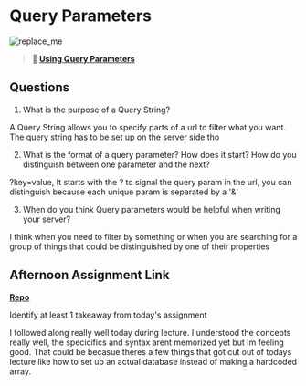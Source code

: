 # Query Parameters

![replace_me](https://codeworks.blob.core.windows.net/public/assets/img/illustrations/placeholder.svg)

> **📖 [Using Query Parameters](https://codeworksacademy.com/fs-student-guide/resources/wk5/01-Query-Parameters)**

## Questions

1. What is the purpose of a Query String?

A Query String allows you to specify parts of a url to filter what you want. The query string has to be set up on the server side tho

2. What is the format of a query parameter? How does it start? How do you distinguish between one parameter and the next?

?key=value, It starts with the ? to signal the query param in the url, you can distinguish because each unique param is separated by a '&'

3. When do you think Query parameters would be helpful when writing your server?

I think when you need to filter by something or when you are searching for a group of things that could be distinguished by one of their properties

## Afternoon Assignment Link

**[Repo](https://github.com/Tmontandon/burgerShack)**

Identify at least 1 takeaway from today's assignment

I followed along really well today during lecture. I understood the concepts really well, the specicifics and syntax arent memorized yet but Im feeling good. That could be becasue theres a few things that got cut out of todays lecture like how to set up an actual database instead of making a hardcoded array.